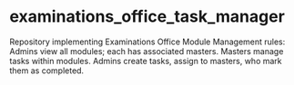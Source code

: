 # examinations_office_task_manager
Repository implementing Examinations Office Module Management rules: Admins view all modules; each has associated masters. Masters manage tasks within modules. Admins create tasks, assign to masters, who mark them as completed.
